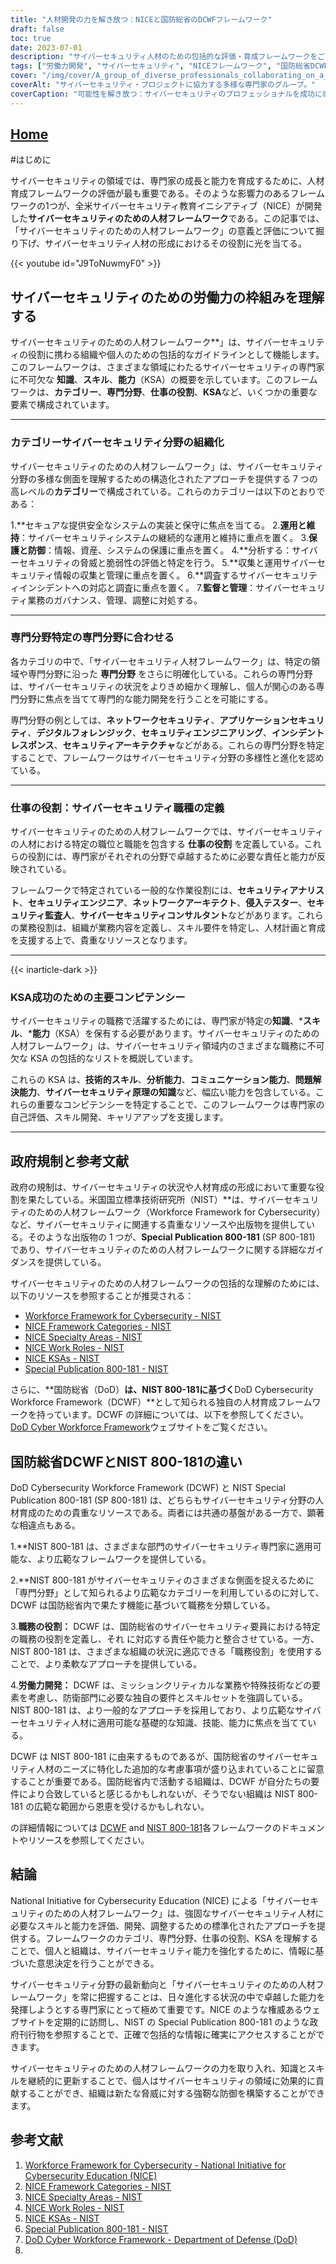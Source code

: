 ```yaml
---
title: "人材開発の力を解き放つ：NICEと国防総省のDCWFフレームワーク"
draft: false
toc: true
date: 2023-07-01
description: "サイバーセキュリティ人材のための包括的な評価・育成フレームワークをご覧ください：NICEとDoD DCWFは、熟練した専門家を組織に提供します。"
tags: ["労働力開発", "サイバーセキュリティ", "NICEフレームワーク", "国防総省DCWFフレームワーク", "スキル評価", "プロフェッショナル開発", "サイバーセキュリティ人材", "キャリアパス", "サイバーセキュリティ教育", "ワークフォース・アライメント", "労働力の枠組み", "NIST", "政府規制", "サイバーセキュリティ資格", "業界標準", "タレントマネジメント", "サイバーセキュリティの役割", "サイバーセキュリティ・コンピテンシー", "サイバーセキュリティ人材開発", "サイバーセキュリティ専門家", "サイバーセキュリティ・スキル", "人員計画", "サイバーセキュリティ採用", "労働力の回復力", "サイバーセキュリティ・トレーニング", "労働力戦略", "サイバーセキュリティの雇用市場", "サイバーセキュリティのキャリアアップ", "労働力の準備"]
cover: "/img/cover/A_group_of_diverse_professionals_collaborating_on_a_cyberse.png"
coverAlt: "サイバーセキュリティ・プロジェクトに協力する多様な専門家のグループ。"
coverCaption: "可能性を解き放つ：サイバーセキュリティのプロフェッショナルを成功に導く"
---
```


## [Home](/cyber-security-career-playbook-start/)

#はじめに

サイバーセキュリティの領域では、専門家の成長と能力を育成するために、人材育成フレームワークの評価が最も重要である。そのような影響力のあるフレームワークの1つが、全米サイバーセキュリティ教育イニシアティブ（NICE）が開発した**サイバーセキュリティのための人材フレームワーク**である。この記事では、「サイバーセキュリティのための人材フレームワーク」の意義と評価について掘り下げ、サイバーセキュリティ人材の形成におけるその役割に光を当てる。

{{< youtube id="J9ToNuwmyF0" >}}

## サイバーセキュリティのための労働力の枠組みを理解する

サイバーセキュリティのための人材フレームワーク**」は、サイバーセキュリティの役割に携わる組織や個人のための包括的なガイドラインとして機能します。このフレームワークは、さまざまな領域にわたるサイバーセキュリティの専門家に不可欠な **知識**、**スキル**、**能力**（KSA）の概要を示しています。このフレームワークは、**カテゴリー**、**専門分野**、**仕事の役割**、**KSA**など、いくつかの重要な要素で構成されています。

______

### カテゴリーサイバーセキュリティ分野の組織化

サイバーセキュリティのための人材フレームワーク」は、サイバーセキュリティ分野の多様な側面を理解するための構造化されたアプローチを提供する 7 つの高レベルの**カテゴリー**で構成されている。これらのカテゴリーは以下のとおりである：

1.**セキュアな提供安全なシステムの実装と保守に焦点を当てる。
2.**運用と維持**：サイバーセキュリティシステムの継続的な運用と維持に重点を置く。
3.**保護と防御**：情報、資産、システムの保護に重点を置く。
4.**分析する：サイバーセキュリティの脅威と脆弱性の評価と特定を行う。
5.**収集と運用サイバーセキュリティ情報の収集と管理に重点を置く。
6.**調査するサイバーセキュリティインシデントへの対応と調査に重点を置く。
7.**監督と管理**：サイバーセキュリティ業務のガバナンス、管理、調整に対処する。

______

### 専門分野特定の専門分野に合わせる

各カテゴリの中で、「サイバーセキュリティ人材フレームワーク」は、特定の領域や専門分野に沿った **専門分野** をさらに明確化している。これらの専門分野は、サイバーセキュリティの状況をよりきめ細かく理解し、個人が関心のある専門分野に焦点を当てて専門的な能力開発を行うことを可能にする。

専門分野の例としては、**ネットワークセキュリティ**、**アプリケーションセキュリティ**、**デジタルフォレンジック**、**セキュリティエンジニアリング**、**インシデントレスポンス**、**セキュリティアーキテクチャ**などがある。これらの専門分野を特定することで、フレームワークはサイバーセキュリティ分野の多様性と進化を認めている。

______

### 仕事の役割：サイバーセキュリティ職種の定義

サイバーセキュリティのための人材フレームワークでは、サイバーセキュリティの人材における特定の職位と職能を包含する **仕事の役割** を定義している。これらの役割には、専門家がそれぞれの分野で卓越するために必要な責任と能力が反映されている。

フレームワークで特定されている一般的な作業役割には、**セキュリティアナリスト**、**セキュリティエンジニア**、**ネットワークアーキテクト**、**侵入テスター**、**セキュリティ監査人**、**サイバーセキュリティコンサルタント**などがあります。これらの業務役割は、組織が業務内容を定義し、スキル要件を特定し、人材計画と育成を支援する上で、貴重なリソースとなります。

______
{{< inarticle-dark >}}
### KSA成功のための主要コンピテンシー

サイバーセキュリティの職務で活躍するためには、専門家が特定の**知識**、***スキル**、***能力**（KSA）を保有する必要があります。サイバーセキュリティのための人材フレームワーク」は、サイバーセキュリティ領域内のさまざまな職務に不可欠な KSA の包括的なリストを概説しています。

これらの KSA は、**技術的スキル**、**分析能力**、**コミュニケーション能力**、**問題解決能力**、**サイバーセキュリティ原理の知識**など、幅広い能力を包含している。これらの重要なコンピテンシーを特定することで、このフレームワークは専門家の自己評価、スキル開発、キャリアアップを支援します。

______

## 政府規制と参考文献

政府の規制は、サイバーセキュリティの状況や人材育成の形成において重要な役割を果たしている。米国国立標準技術研究所（NIST）**は、サイバーセキュリティのための人材フレームワーク（Workforce Framework for Cybersecurity）など、サイバーセキュリティに関連する貴重なリソースや出版物を提供している。そのような出版物の 1 つが、**Special Publication 800-181** (SP 800-181) であり、サイバーセキュリティのための人材フレームワークに関する詳細なガイダンスを提供している。

サイバーセキュリティのための人材フレームワークの包括的な理解のためには、以下のリソースを参照することが推奨される：

- [Workforce Framework for Cybersecurity - NIST](https://www.nist.gov/itl/applied-cybersecurity/nice/workforce-framework-cybersecurity)
- [NICE Framework Categories - NIST](https://www.nist.gov/itl/applied-cybersecurity/nice/resources/nice-framework-categories)
- [NICE Specialty Areas - NIST](https://www.nist.gov/itl/applied-cybersecurity/nice/resources/nice-specialty-areas)
- [NICE Work Roles - NIST](https://www.nist.gov/itl/applied-cybersecurity/nice/resources/nice-work-roles)
- [NICE KSAs - NIST](https://www.nist.gov/itl/applied-cybersecurity/nice/resources/nice-knowledge-skills-and-abilities-ksas)
- [Special Publication 800-181 - NIST](https://csrc.nist.gov/publications/detail/sp/800-181/rev-1/final)

さらに、**国防総省（DoD）**は、NIST 800-181に基づく**DoD Cybersecurity Workforce Framework（DCWF）**として知られる独自の人材育成フレームワークを持っています。DCWF の詳細については、以下を参照してください。 [DoD Cyber Workforce Framework](https://public.cyber.mil/wid/dcwf/)ウェブサイトをご覧ください。

## 国防総省DCWFとNIST 800-181の違い

DoD Cybersecurity Workforce Framework (DCWF) と NIST Special Publication 800-181 (SP 800-181) は、どちらもサイバーセキュリティ分野の人材育成のための貴重なリソースである。両者には共通の基盤がある一方で、顕著な相違点もある。

1.**NIST 800-181 は、さまざまな部門のサイバーセキュリティ専門家に適用可能な、より広範なフレームワークを提供している。

2.**NIST 800-181 がサイバーセキュリティのさまざまな側面を捉えるために「専門分野」として知られるより広範なカテゴリーを利用しているのに対して、DCWF は国防総省内で果たす機能に基づいて職務を分類している。

3.**職務の役割：** DCWF は、国防総省のサイバーセキュリティ要員における特定の職務の役割を定義し、それ に対応する責任や能力と整合させている。一方、NIST 800-181 は、さまざまな組織の状況に適応できる「職務役割」を使用することで、より柔軟なアプローチを提供している。

4.**労働力開発：** DCWF は、ミッションクリティカルな業務や特殊技術などの要素を考慮し、防衛部門に必要な独自の要件とスキルセットを強調している。NIST 800-181 は、より一般的なアプローチを採用しており、より広範なサイバーセキュリティ人材に適用可能な基礎的な知識、技能、能力に焦点を当てている。

DCWF は NIST 800-181 に由来するものであるが、国防総省のサイバーセキュリティ人材のニーズに特化した追加的な考慮事項が盛り込まれていることに留意することが重要である。国防総省内で活動する組織は、DCWF が自分たちの要件により合致していると感じるかもしれないが、そうでない組織は NIST 800-181 の広範な範囲から恩恵を受けるかもしれない。

の詳細情報については [DCWF](https://public.cyber.mil/wid/dcwf/) and [NIST 800-181](https://csrc.nist.gov/publications/detail/sp/800-181/rev-1/final)各フレームワークのドキュメントやリソースを参照してください。

## 結論

National Initiative for Cybersecurity Education (NICE) による「サイバーセキュリティのための人材フレームワーク」は、強固なサイバーセキュリティ人材に必要なスキルと能力を評価、開発、調整するための標準化されたアプローチを提供する。フレームワークのカテゴリ、専門分野、仕事の役割、KSA を理解することで、個人と組織は、サイバーセキュリティ能力を強化するために、情報に基づいた意思決定を行うことができる。

サイバーセキュリティ分野の最新動向と「サイバーセキュリティのための人材フレームワーク」を常に把握することは、日々進化する状況の中で卓越した能力を発揮しようとする専門家にとって極めて重要です。NICE のような権威あるウェブサイトを定期的に訪問し、NIST の Special Publication 800-181 のような政府刊行物を参照することで、正確で包括的な情報に確実にアクセスすることができます。

サイバーセキュリティのための人材フレームワークの力を取り入れ、知識とスキルを継続的に更新することで、個人はサイバーセキュリティの領域に効果的に貢献することができ、組織は新たな脅威に対する強靭な防御を構築することができます。

## 参考文献

1. [Workforce Framework for Cybersecurity - National Initiative for Cybersecurity Education (NICE)](https://www.nist.gov/itl/applied-cybersecurity/nice/workforce-framework-cybersecurity)
2. [NICE Framework Categories - NIST](https://www.nist.gov/itl/applied-cybersecurity/nice/resources/nice-framework-categories)
3. [NICE Specialty Areas - NIST](https://www.nist.gov/itl/applied-cybersecurity/nice/resources/nice-specialty-areas)
4. [NICE Work Roles - NIST](https://www.nist.gov/itl/applied-cybersecurity/nice/resources/nice-work-roles)
5. [NICE KSAs - NIST](https://www.nist.gov/itl/applied-cybersecurity/nice/resources/nice-knowledge-skills-and-abilities-ksas)
6. [Special Publication 800-181 - NIST](https://csrc.nist.gov/publications/detail/sp/800-181/rev-1/final)
7. [DoD Cyber Workforce Framework - Department of Defense (DoD)](https://public.cyber.mil/wid/dcwf/)
8. 
